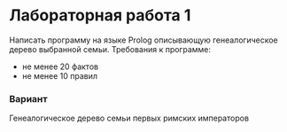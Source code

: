 # Лабораторная работа 1

Написать программу на языке Prolog описывающую генеалогическое дерево выбранной семьи. 
Требования к программе:
 * не менее 20 фактов
 * не менее 10 правил

### Вариант
Генеалогическое дерево семьи первых римских императоров
